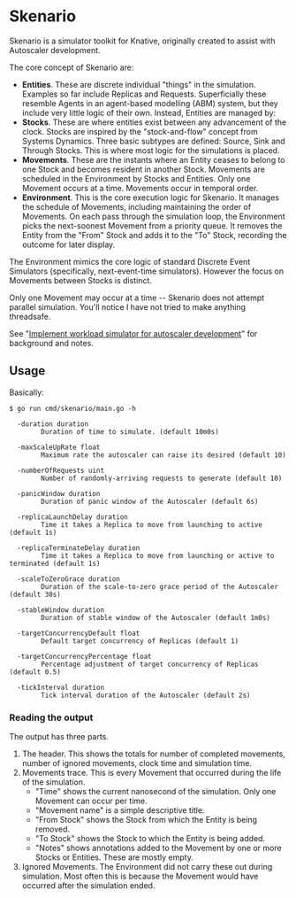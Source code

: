 # Skenario

Skenario is a simulator toolkit for Knative, originally created to assist
with Autoscaler development. 

The core concept of Skenario are:

* **Entities**. These are discrete individual "things" in the simulation. Examples so far include Replicas and
  Requests. Superficially these resemble Agents in an agent-based modelling (ABM) system, but they include
  very little logic of their own. Instead, Entities are managed by:
* **Stocks**. These are where entities exist between any advancement of the clock. Stocks are inspired by the
  "stock-and-flow" concept from Systems Dynamics. Three basic subtypes are defined: Source, Sink and Through Stocks.
  This is where most logic for the simulations is placed.
* **Movements**. These are the instants where an Entity ceases to belong to one Stock and becomes resident in
  another Stock. Movements are scheduled in the Environment by Stocks and Entities. Only one Movement occurs
  at a time. Movements occur in temporal order.
* **Environment**. This is the core execution logic for Skenario. It manages the schedule of Movements, including
  maintaining the order of Movements. On each pass through the simulation loop, the Environment picks the next-soonest
  Movement from a priority queue. It removes the Entity from the "From" Stock and adds it to the "To" Stock, recording
  the outcome for later display.

The Environment mimics the core logic of standard Discrete Event Simulators (specifically, next-event-time simulators).
However the focus on Movements between Stocks is distinct.

Only one Movement may occur at a time -- Skenario does not attempt parallel simulation. You'll notice I have not
tried to make anything threadsafe.

See "[Implement workload simulator for autoscaler development](https://github.com/knative/serving/issues/1686)"
for background and notes. 

## Usage

Basically:


```
$ go run cmd/skenario/main.go -h

  -duration duration
        Duration of time to simulate. (default 10m0s)

  -maxScaleUpRate float
        Maximum rate the autoscaler can raise its desired (default 10)

  -numberOfRequests uint
        Number of randomly-arriving requests to generate (default 10)

  -panicWindow duration
        Duration of panic window of the Autoscaler (default 6s)

  -replicaLaunchDelay duration
        Time it takes a Replica to move from launching to active (default 1s)

  -replicaTerminateDelay duration
        Time it takes a Replica to move from launching or active to terminated (default 1s)

  -scaleToZeroGrace duration
        Duration of the scale-to-zero grace period of the Autoscaler (default 30s)

  -stableWindow duration
        Duration of stable window of the Autoscaler (default 1m0s)

  -targetConcurrencyDefault float
        Default target concurrency of Replicas (default 1)

  -targetConcurrencyPercentage float
        Percentage adjustment of target concurrency of Replicas (default 0.5)

  -tickInterval duration
        Tick interval duration of the Autoscaler (default 2s)
```

### Reading the output

The output has three parts.

1. The header. This shows the totals for number of completed movements, number of ignored movements, clock time and
   simulation time.
1. Movements trace. This is every Movement that occurred during the life of the simulation.
    * "Time" shows the current nanosecond of the simulation. Only one Movement can occur per time.
    * "Movement name" is a simple descriptive title.
    * "From Stock" shows the Stock from which the Entity is being removed.
    * "To Stock" shows the Stock to which the Entity is being added.
    * "Notes" shows annotations added to the Movement by one or more Stocks or Entities. These are mostly empty.
1. Ignored Movements. The Environment did not carry these out during simulation. Most often this is because the
   Movement would have occurred after the simulation ended.
